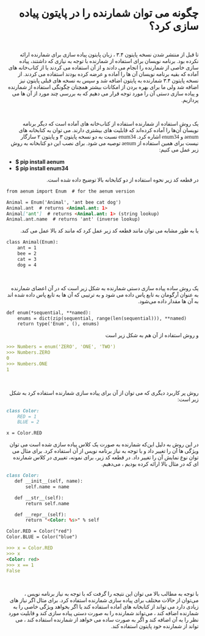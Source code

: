 <h1 dir="rtl">چگونه می توان شمارنده را در پایتون پیاده سازی کرد؟</h1>
<br>
<style type="text/css">
@font-face {
    font-family: iransanse;
    src: url(https://fontlibrary.org/face/iranian-sans);
}
p {
    font-family: iransanse;
}
</style>
<p dir="rtl">تا قبل از منتشر شدن نسخه پایتون ۳.۴ ، زبان پایتون پیاده سازی برای شمارنده ارائه نکرده بود. برنامه نویسان برای استفاده از شمارنده با توجه به نیازی که داشتند، پیاده سازی خاصی از شمارنده را انجام می دادند و از آن استفاده می کردند یا از کتاب‌خانه های آماده که بقیه برنامه نویسان آن ها را آماده و عرضه کرده بودند استفاده می کردند. از نسخه پایتون ۳.۴ شمارنده به پایتون اضافه شد و سپس به نسخه های قبلی پایتون نیز اضافه شد ولی ما برای بهره بردن از امکانات بیشتر همچنان چگونگی استفاده از شمارنده و پیاده سازی دستی آن را مورد توجه قرار می دهیم که به بررسی چند مورد از آن ها می پردازیم.</p>
<br>
<p dir="rtl">یک روش استفاده از شمارنده استفاده از کتاب‌خانه های آماده است که دیگر برنامه نویسان آن‌ها را آماده کرده‌اند که قابلیت های بیشتری دارند. می توان به کتابخانه های aenum و enum34 اشاره کرد. enum34 نسبت به دو نسخه پایتون ۳ و پایتون ۲ سازگار نیست برای همین استفاده از aenum توصیه می شود. برای نصب این دو کتابخانه به روش زیر عمل می کنیم: </p>

- **$ pip install aenum**
- **$ pip install enum34**

<p dir="rtl">در قطعه کد زیر نحوه استفاده از دو کتابخانه بالا توضیح داده شده است.</p>

```markdown
from aenum import Enum  # for the aenum version

Animal = Enum('Animal', 'ant bee cat dog')
Animal.ant  # returns <Animal.ant: 1>
Animal['ant']  # returns <Animal.ant: 1> (string lookup)
Animal.ant.name  # returns 'ant' (inverse lookup)
```

<p dir="rtl">یا به طور مشابه می توان مانند قطعه کد زیر عمل کرد که مانند کد بالا عمل می کند.</p>

```markdown
class Animal(Enum):
    ant = 1
    bee = 2
    cat = 3
    dog = 4
```
<br>
<p dir="rtl">یک روش ساده پیاده سازی دستی شمارنده به شکل زیر است که در آن اعضای شمارنده به عنوان آرگومان به تابع پاس داده می شود و به ترتیبی که آن ها به تابع پاس داده شده اند به آن ها مقدار داده می‌شود. </p>

```markdown
def enum(*sequential, **named):
    enums = dict(zip(sequential, range(len(sequential))), **named)
    return type('Enum', (), enums)
```
<p dir="rtl">و روش استفاده از آن هم به شکل زیر است</p>

```markdown
>>> Numbers = enum('ZERO', 'ONE', 'TWO')
>>> Numbers.ZERO
0
>>> Numbers.ONE
1
```
<br>
<p dir="rtl">روش پر کاربرد دیگری که می توان از آن برای پیاده سازی شمارنده استفاده کرد به شکل زیر است:</p>

```markdown
class Color:
    RED = 1
    BLUE = 2

x = Color.RED
```

<p dir="rtl">در این روش به دلیل این‌که شمارنده به صورت یک کلاس پیاده سازی شده است می توان ویژگی ها آن را تغییر داد و با توجه به نیاز برنامه نویس از آن استفاده کرد. برای مثال می توان نوع نمایش آن را تغییر داد. در قطعه کد زیر، برای نمونه، تغییری در کلاس شمارنده ای که در مثال بالا ارائه کرده بودیم ، می‌دهیم. </p>

```markdown
class Color:
   def __init__(self, name):
       self.name = name

   def __str__(self):
       return self.name

   def __repr__(self):
       return "<Color: %s>" % self

Color.RED = Color("red")
Color.BLUE = Color("blue")

>>> x = Color.RED
>>> x
<Color: red>
>>> x == 1
False
```
<br>
<p dir="rtl">با توجه به مطالب بالا می توان این نتیجه را گرفت که با توجه به نیاز برنامه نویس ، می‌توان از حالات مختلف برای پیاده سازی شمارنده استفاده کرد. برای مثال اگر نیاز های زیادی دارد می تواند از کتابخانه های آماده استفاده کند یا اگر بخواهد ویژگی خاصی را به شمارنده اضافه کند ، می‌تواند شمارنده را به صورت دستی پیاده سازی کند و قابلیت مورد نظر را به آن اضافه کند و اگر به صورت ساده می خواهد از شمارنده استفاده کند ، می تواند از شمارنده خود پایتون استفاده کند. </p>

